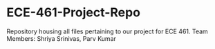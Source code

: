 # ECE-461-Project-Repo
Repository housing all files pertaining to our project for ECE 461.
Team Members:
Shriya Srinivas, Parv Kumar
